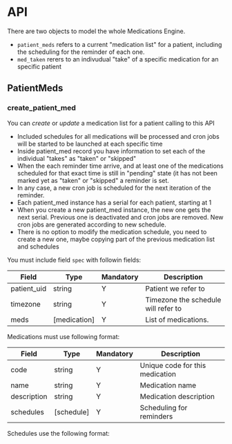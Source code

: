 # API

There are two objects to model the whole Medications Engine.

* `patient_meds` refers to a current "medication list" for a patient, including the scheduling for the reminder of each one.
* `med_taken` rerers to an indivudual "take" of a specific medication for an specific patient

## PatientMeds

### create_patient_med

You can _create_ or _update_ a medication list for a patient calling to this API 
* Included schedules for all medications will be processed and cron jobs will be started to be launched at each specific time
* Inside patient_med record you have information to set each of the individual "takes" as "taken" or "skipped"
* When the each reminder time arrive, and at least one of the medications scheduled for that exact time is still in "pending" state
(it has not been marked yet as "taken" or "skipped" a reminder is set. 
* In any case, a new cron job is scheduled for the next iteration of the reminder.
* Each patient_med instance has a serial for each patient, starting at 1
* When you create a new patient_med instance, the new one gets the next serial. Previous one is deactivated and cron jobs
are removed. New cron jobs are generated according to new schedule.
* There is no option to modify the medication schedule, you need to create a new one, maybe copying part of the previous 
medication list and schedules

You must include field `spec` with followin fields:


|Field|Type|Mandatory|Description
|---|---|---|---
|patient_uid|string|Y|Patient we refer to
|timezone|string|Y|Timezone the schedule will refer to
|meds| [medication] |Y|List of medications. 

Medications must use following format:

|Field|Type|Mandatory|Description
|---|---|---|---
|code|string|Y|Unique code for this medication
|name|string|Y|Medication name
|description|string|Y|Medication description
|schedules| [schedule] |Y|Scheduling for reminders

Schedules use the following format:



